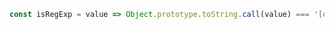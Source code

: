 ~~~ javascript
const isRegExp = value => Object.prototype.toString.call(value) === '[object RegExp]';
~~~